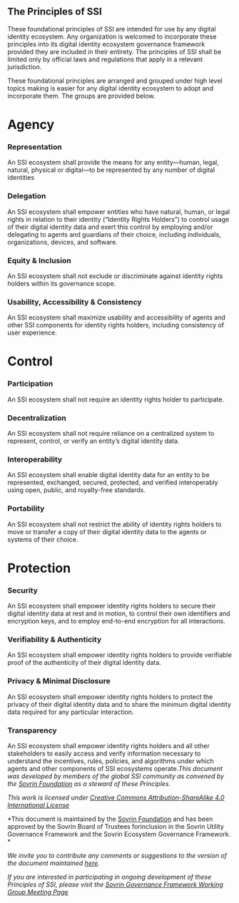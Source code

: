 ## The Principles of SSI

These foundational principles of SSI are intended for use by any digital identity ecosystem. Any organization is welcomed to incorporate these principles into its digital identity ecosystem governance framework provided they are included in their entirety. The principles of SSI shall be limited only by official laws and regulations that apply in a relevant jurisdiction.

These foundational principles are arranged and grouped under high level topics making is easier for any digital identity ecosystem to adopt and incorporate them. The groups are provided below.

# Agency
### Representation 
An SSI ecosystem shall provide the means for any entity—human, legal, natural, physical or digital—to be represented by any number of digital identities
### Delegation
An SSI ecosystem shall empower entities who have natural, human, or legal rights in relation to their identity (“Identity Rights Holders”) to control usage of their digital identity data and exert this control by employing and/or delegating to agents and guardians of their choice, including individuals, organizations, devices, and software.
### Equity & Inclusion
An SSI ecosystem shall not exclude or discriminate against identity rights holders within its governance scope.

### Usability, Accessibility & Consistency
An SSI ecosystem shall maximize usability and accessibility of agents and other SSI components for identity rights holders, including consistency of user experience.

# Control
### Participation
An SSI ecosystem shall not require an identity rights holder to participate.

### Decentralization
An SSI ecosystem shall not require reliance on a centralized system to represent, control, or verify an entity’s digital identity data.

### Interoperability
An SSI ecosystem shall enable digital identity data for an entity to be represented, exchanged, secured, protected, and verified interoperably using open, public, and royalty-free standards.
### Portability
An SSI ecosystem shall not restrict the ability of identity rights holders to move or transfer a copy of their digital identity data to the agents or systems of their choice.


# Protection
### Security
An SSI ecosystem shall empower identity rights holders to secure their digital identity data at rest and in motion, to control their own identifiers and encryption keys, and to employ end-to-end encryption for all interactions.
### Verifiability & Authenticity
An SSI ecosystem shall empower identity rights holders to provide verifiable proof of the authenticity of their digital identity data.

### Privacy & Minimal Disclosure
An SSI ecosystem shall empower identity rights holders to protect the privacy of their digital identity data and to share the minimum digital identity data required for any particular interaction.

### Transparency
An SSI ecosystem shall empower identity rights holders and all other stakeholders to easily access and verify information necessary to understand the incentives, rules, policies, and algorithms under which agents and other components of SSI ecosystems operate.*This document was developed by members of the global SSI community as convened by the [Sovrin Foundation](https://sovrin.org/) as a steward of these Principles.*




*This work is licensed under [​Creative Commons Attribution-ShareAlike 4.0 International License](http://creativecommons.org/licenses/by-sa/4.0/)*

*This document is maintained by the ​[Sovrin Foundation](https://sovrin.org/)​ and has been approved by the Sovrin Board of Trustees forinclusion in the Sovrin Utility Governance Framework and the Sovrin Ecosystem Governance Framework.
*

*We invite you to contribute any comments or suggestions to the version of the document maintained [here](https://github.com/sovrin-foundation/possi).*

*If you are interested in participating in ongoing development of these Principles of SSI, please visit the [Sovrin Governance Framework Working Group ​Meeting Page​](https://docs.google.com/document/d/1aJskOztz8NP8tI-9eaKaaOypF0Fm__SCLKR-U8ptSII/)*
